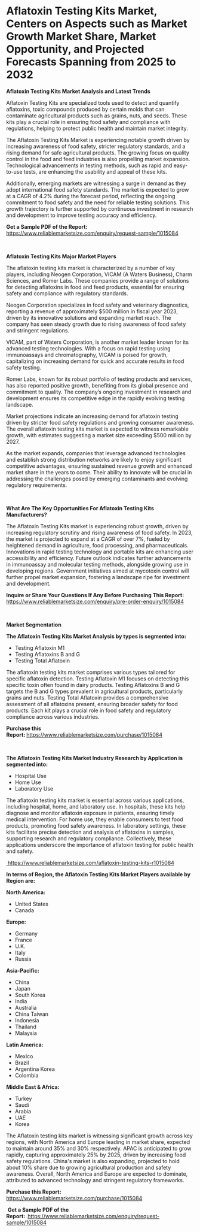 <p><h1>Aflatoxin Testing Kits Market, Centers on Aspects such as Market Growth Market Share, Market Opportunity, and Projected Forecasts Spanning from 2025 to 2032</h1></p><p><strong>Aflatoxin Testing Kits Market Analysis and Latest Trends</strong></p>
<p><p>Aflatoxin Testing Kits are specialized tools used to detect and quantify aflatoxins, toxic compounds produced by certain molds that can contaminate agricultural products such as grains, nuts, and seeds. These kits play a crucial role in ensuring food safety and compliance with regulations, helping to protect public health and maintain market integrity.</p><p>The Aflatoxin Testing Kits Market is experiencing notable growth driven by increasing awareness of food safety, stricter regulatory standards, and a rising demand for safe agricultural products. The growing focus on quality control in the food and feed industries is also propelling market expansion. Technological advancements in testing methods, such as rapid and easy-to-use tests, are enhancing the usability and appeal of these kits.</p><p>Additionally, emerging markets are witnessing a surge in demand as they adopt international food safety standards. The market is expected to grow at a CAGR of 4.2% during the forecast period, reflecting the ongoing commitment to food safety and the need for reliable testing solutions. This growth trajectory is further supported by continuous investment in research and development to improve testing accuracy and efficiency.</p></p>
<p><strong>Get a Sample PDF of the Report:&nbsp;</strong> <a href="https://www.reliablemarketsize.com/enquiry/request-sample/1015084?utm_campaign=1889&utm_medium=2&utm_source=Github&utm_content=ia&utm_term=17042025&utm_id=aflatoxin-testing-kits">https://www.reliablemarketsize.com/enquiry/request-sample/1015084</a></p>
<p>&nbsp;</p>
<p><strong>Aflatoxin Testing Kits Major Market Players</strong></p>
<p><p>The aflatoxin testing kits market is characterized by a number of key players, including Neogen Corporation, VICAM (A Waters Business), Charm Sciences, and Romer Labs. These companies provide a range of solutions for detecting aflatoxins in food and feed products, essential for ensuring safety and compliance with regulatory standards.</p><p>Neogen Corporation specializes in food safety and veterinary diagnostics, reporting a revenue of approximately $500 million in fiscal year 2023, driven by its innovative solutions and expanding market reach. The company has seen steady growth due to rising awareness of food safety and stringent regulations.</p><p>VICAM, part of Waters Corporation, is another market leader known for its advanced testing technologies. With a focus on rapid testing using immunoassays and chromatography, VICAM is poised for growth, capitalizing on increasing demand for quick and accurate results in food safety testing.</p><p>Romer Labs, known for its robust portfolio of testing products and services, has also reported positive growth, benefiting from its global presence and commitment to quality. The company’s ongoing investment in research and development ensures its competitive edge in the rapidly evolving testing landscape.</p><p>Market projections indicate an increasing demand for aflatoxin testing driven by stricter food safety regulations and growing consumer awareness. The overall aflatoxin testing kits market is expected to witness remarkable growth, with estimates suggesting a market size exceeding $500 million by 2027.</p><p>As the market expands, companies that leverage advanced technologies and establish strong distribution networks are likely to enjoy significant competitive advantages, ensuring sustained revenue growth and enhanced market share in the years to come. Their ability to innovate will be crucial in addressing the challenges posed by emerging contaminants and evolving regulatory requirements.</p></p>
<p>&nbsp;</p>
<p><strong>What Are The Key Opportunities For Aflatoxin Testing Kits Manufacturers?</strong></p>
<p><p>The Aflatoxin Testing Kits market is experiencing robust growth, driven by increasing regulatory scrutiny and rising awareness of food safety. In 2023, the market is projected to expand at a CAGR of over 7%, fueled by heightened demand in agriculture, food processing, and pharmaceuticals. Innovations in rapid testing technology and portable kits are enhancing user accessibility and efficiency. Future outlook indicates further advancements in immunoassay and molecular testing methods, alongside growing use in developing regions. Government initiatives aimed at mycotoxin control will further propel market expansion, fostering a landscape ripe for investment and development.</p></p>
<p><strong>Inquire or Share Your Questions If Any Before Purchasing This Report:</strong> <a href="https://www.reliablemarketsize.com/enquiry/pre-order-enquiry/1015084?utm_campaign=1889&utm_medium=2&utm_source=Github&utm_content=ia&utm_term=17042025&utm_id=aflatoxin-testing-kits">https://www.reliablemarketsize.com/enquiry/pre-order-enquiry/1015084</a></p>
<p>&nbsp;</p>
<p><strong>Market Segmentation</strong></p>
<p><strong>The Aflatoxin Testing Kits Market Analysis by types is segmented into:</strong></p>
<p><ul><li>Testing Aflatoxin M1</li><li>Testing Aflatoxins B and G</li><li>Testing Total Aflatoxin</li></ul></p>
<p><p>The aflatoxin testing kits market comprises various types tailored for specific aflatoxin detection. Testing Aflatoxin M1 focuses on detecting this specific toxin often found in dairy products. Testing Aflatoxins B and G targets the B and G types prevalent in agricultural products, particularly grains and nuts. Testing Total Aflatoxin provides a comprehensive assessment of all aflatoxins present, ensuring broader safety for food products. Each kit plays a crucial role in food safety and regulatory compliance across various industries.</p></p>
<p><strong>Purchase this Report:&nbsp;</strong><a href="https://www.reliablemarketsize.com/purchase/1015084?utm_campaign=1889&utm_medium=2&utm_source=Github&utm_content=ia&utm_term=17042025&utm_id=aflatoxin-testing-kits">https://www.reliablemarketsize.com/purchase/1015084</a></p>
<p>&nbsp;</p>
<p><strong>The Aflatoxin Testing Kits Market Industry Research by Application is segmented into:</strong></p>
<p><ul><li>Hospital Use</li><li>Home Use</li><li>Laboratory Use</li></ul></p>
<p><p>The aflatoxin testing kits market is essential across various applications, including hospital, home, and laboratory use. In hospitals, these kits help diagnose and monitor aflatoxin exposure in patients, ensuring timely medical intervention. For home use, they enable consumers to test food products, promoting food safety awareness. In laboratory settings, these kits facilitate precise detection and analysis of aflatoxins in samples, supporting research and regulatory compliance. Collectively, these applications underscore the importance of aflatoxin testing for public health and safety.</p></p>
<p><a href="https://www.reliablemarketsize.com/aflatoxin-testing-kits-r1015084?utm_campaign=1889&utm_medium=2&utm_source=Github&utm_content=ia&utm_term=17042025&utm_id=aflatoxin-testing-kits">&nbsp;https://www.reliablemarketsize.com/aflatoxin-testing-kits-r1015084</a></p>
<p><strong>In terms of Region, the Aflatoxin Testing Kits Market Players available by Region are:</strong></p>
<p>
    <p> <strong> North America: </strong>
        <ul>
            <li>United States</li>
            <li>Canada</li>
        </ul>
        </p> 
    <p> <strong> Europe: </strong>
        <ul>
            <li>Germany</li>
            <li>France</li>
            <li>U.K.</li>
            <li>Italy</li>
            <li>Russia</li>
        </ul>
        </p> 
    <p> <strong> Asia-Pacific: </strong>
        <ul>
            <li>China</li>
            <li>Japan</li>
            <li>South Korea</li>
            <li>India</li>
            <li>Australia</li>
            <li>China Taiwan</li>
            <li>Indonesia</li>
            <li>Thailand</li>
            <li>Malaysia</li>
        </ul>
        </p> 
    <p> <strong> Latin America: </strong>
        <ul>
            <li>Mexico</li>
            <li>Brazil</li>
            <li>Argentina Korea</li>
            <li>Colombia</li>
        </ul>
        </p> 
    <p> <strong> Middle East & Africa: </strong>
        <ul>
            <li>Turkey</li>
            <li>Saudi</li>
            <li>Arabia</li>
            <li>UAE</li>
            <li>Korea</li>
        </ul>
    </p>
    </p>
<p><p>The Aflatoxin testing kits market is witnessing significant growth across key regions, with North America and Europe leading in market share, expected to maintain around 35% and 30% respectively. APAC is anticipated to grow rapidly, capturing approximately 25% by 2025, driven by increasing food safety regulations. China's market is also expanding, projected to hold about 10% share due to growing agricultural production and safety awareness. Overall, North America and Europe are expected to dominate, attributed to advanced technology and stringent regulatory frameworks.</p></p>
<p><strong>Purchase this Report: </strong><a href="https://www.reliablemarketsize.com/purchase/1015084?utm_campaign=1889&utm_medium=2&utm_source=Github&utm_content=ia&utm_term=17042025&utm_id=aflatoxin-testing-kits">https://www.reliablemarketsize.com/purchase/1015084</a></p>
<p>&nbsp;<strong>Get a Sample PDF of the Report:&nbsp;&nbsp;</strong><a href="https://www.reliablemarketsize.com/enquiry/request-sample/1015084?utm_campaign=1889&utm_medium=2&utm_source=Github&utm_content=ia&utm_term=17042025&utm_id=aflatoxin-testing-kits">https://www.reliablemarketsize.com/enquiry/request-sample/1015084</a></p>
<p><strong></strong></p>
<p><p></p><p></p><p></p></p>